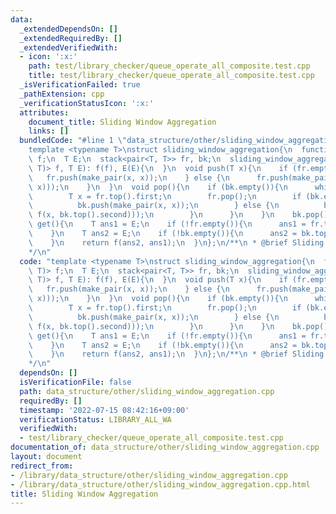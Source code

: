 ```yaml
---
data:
  _extendedDependsOn: []
  _extendedRequiredBy: []
  _extendedVerifiedWith:
  - icon: ':x:'
    path: test/library_checker/queue_operate_all_composite.test.cpp
    title: test/library_checker/queue_operate_all_composite.test.cpp
  _isVerificationFailed: true
  _pathExtension: cpp
  _verificationStatusIcon: ':x:'
  attributes:
    document_title: Sliding Window Aggregation
    links: []
  bundledCode: "#line 1 \"data_structure/other/sliding_window_aggregation.cpp\"\n\
    template <typename T>\nstruct sliding_window_aggregation{\n  function<T(T, T)>\
    \ f;\n  T E;\n  stack<pair<T, T>> fr, bk;\n  sliding_window_aggregation(function<T(T,\
    \ T)> f, T E): f(f), E(E){\n  }\n  void push(T x){\n    if (fr.empty()){\n   \
    \   fr.push(make_pair(x, x));\n    } else {\n      fr.push(make_pair(x, f(fr.top().second,\
    \ x)));\n    }\n  }\n  void pop(){\n    if (bk.empty()){\n      while (!fr.empty()){\n\
    \        T x = fr.top().first;\n        fr.pop();\n        if (bk.empty()){\n\
    \          bk.push(make_pair(x, x));\n        } else {\n          bk.push(make_pair(x,\
    \ f(x, bk.top().second)));\n        }\n      }\n    }\n    bk.pop();\n  }\n  T\
    \ get(){\n    T ans1 = E;\n    if (!fr.empty()){\n      ans1 = fr.top().second;\n\
    \    }\n    T ans2 = E;\n    if (!bk.empty()){\n      ans2 = bk.top().second;\n\
    \    }\n    return f(ans2, ans1);\n  }\n};\n/**\n * @brief Sliding Window Aggregation\n\
    */\n"
  code: "template <typename T>\nstruct sliding_window_aggregation{\n  function<T(T,\
    \ T)> f;\n  T E;\n  stack<pair<T, T>> fr, bk;\n  sliding_window_aggregation(function<T(T,\
    \ T)> f, T E): f(f), E(E){\n  }\n  void push(T x){\n    if (fr.empty()){\n   \
    \   fr.push(make_pair(x, x));\n    } else {\n      fr.push(make_pair(x, f(fr.top().second,\
    \ x)));\n    }\n  }\n  void pop(){\n    if (bk.empty()){\n      while (!fr.empty()){\n\
    \        T x = fr.top().first;\n        fr.pop();\n        if (bk.empty()){\n\
    \          bk.push(make_pair(x, x));\n        } else {\n          bk.push(make_pair(x,\
    \ f(x, bk.top().second)));\n        }\n      }\n    }\n    bk.pop();\n  }\n  T\
    \ get(){\n    T ans1 = E;\n    if (!fr.empty()){\n      ans1 = fr.top().second;\n\
    \    }\n    T ans2 = E;\n    if (!bk.empty()){\n      ans2 = bk.top().second;\n\
    \    }\n    return f(ans2, ans1);\n  }\n};\n/**\n * @brief Sliding Window Aggregation\n\
    */\n"
  dependsOn: []
  isVerificationFile: false
  path: data_structure/other/sliding_window_aggregation.cpp
  requiredBy: []
  timestamp: '2022-07-15 08:42:16+09:00'
  verificationStatus: LIBRARY_ALL_WA
  verifiedWith:
  - test/library_checker/queue_operate_all_composite.test.cpp
documentation_of: data_structure/other/sliding_window_aggregation.cpp
layout: document
redirect_from:
- /library/data_structure/other/sliding_window_aggregation.cpp
- /library/data_structure/other/sliding_window_aggregation.cpp.html
title: Sliding Window Aggregation
---
```

